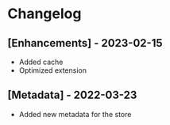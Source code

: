 # Changelog

## [Enhancements] - 2023-02-15

- Added cache
- Optimized extension

## [Metadata] - 2022-03-23

- Added new metadata for the store
